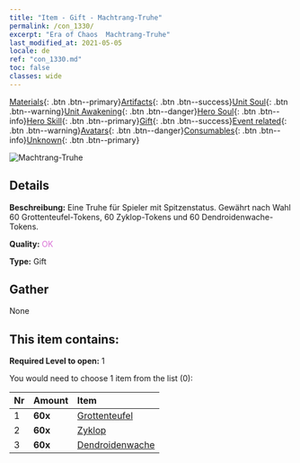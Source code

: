 ```yaml
---
title: "Item - Gift - Machtrang-Truhe"
permalink: /con_1330/
excerpt: "Era of Chaos  Machtrang-Truhe"
last_modified_at: 2021-05-05
locale: de
ref: "con_1330.md"
toc: false
classes: wide
---
```

 [Materials](/ItemsDE/){: .btn .btn--primary}[Artifacts](/ItemsDE/Artifacts/){: .btn .btn--success}[Unit Soul](/ItemsDE/UnitSoul/){: .btn .btn--warning}[Unit Awakening](/ItemsDE/UnitAwakening/){: .btn .btn--danger}[Hero Soul](/ItemsDE/HeroSoul/){: .btn .btn--info}[Hero Skill](/ItemsDE/HeroSkill/){: .btn .btn--primary}[Gift](/ItemsDE/Gift/){: .btn .btn--success}[Event related](/ItemsDE/Events/){: .btn .btn--warning}[Avatars](/ItemsDE/Avatars/){: .btn .btn--danger}[Consumables](/ItemsDE/Consumables/){: .btn .btn--info}[Unknown](/ItemsDE/Unknown/){: .btn .btn--primary}

 ![Machtrang-Truhe](/images/t/i_905001.png)

## Details
 **Beschreibung:** Eine Truhe für Spieler mit Spitzenstatus. Gewährt nach Wahl 60 Grottenteufel-Tokens, 60 Zyklop-Tokens und 60 Dendroidenwache-Tokens.

 **Quality:** <span style="color: #DA70D6">OK</span>

 **Type:** Gift

## Gather

  None

## This item contains:

 **Required Level to open:** 1

 You would need to choose 1 item from the list (0):

  | Nr | Amount |     Item    |
  |:---|:-------|:------------|
  | 1 |  **60x** | [Grottenteufel](/ItemsDE/unt_230/) |  | 
  | 2 |  **60x** | [Zyklop](/ItemsDE/unt_222/) |  | 
  | 3 |  **60x** | [Dendroidenwache](/ItemsDE/unt_203/) |  | 

